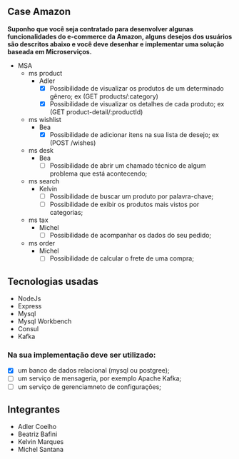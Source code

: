 Case Amazon
---
__Suponho que você seja contratado para desenvolver algunas funcionalidades do e-commerce da
Amazon, alguns desejos dos usuários são descritos abaixo e você deve desenhar e implementar uma
solução baseada em Microserviços.__
  
- MSA
  - ms product
    - Adler
        - [x] Possibilidade de visualizar os produtos de um determinado gênero; ex (GET products/:category)
        - [x] Possibilidade de visualizar os detalhes de cada produto; ex (GET product-detail/:productId)

  - ms wishlist 
    - Bea
        - [x] Possibilidade de adicionar itens na sua lista de desejo; ex (POST /wishes)
  - ms desk
    - Bea
        - [ ] Possibilidade de abrir um chamado técnico de algum problema que está acontecendo;

  - ms search
    - Kelvin
        - [ ] Possibilidade de buscar um produto por palavra-chave;
        - [ ] Possibilidade de exibir os produtos mais vistos por categorias;

  - ms tax
    - Michel
        - [ ] Possibilidade de acompanhar os dados do seu pedido;
  - ms order
    - Michel
        - [ ] Possibilidade de calcular o frete de uma compra;  

## Tecnologias usadas
- NodeJs
- Express
- Mysql
- Mysql Workbench
- Consul
- Kafka

### Na sua implementação deve ser utilizado: 
- [x] um banco de dados relacional (mysql ou postgree);
- [ ] um serviço de mensageria, por exemplo Apache Kafka;
- [ ] um serviço de gerenciamneto de configurações;

## Integrantes
- Adler Coelho
- Beatriz Bafini
- Kelvin Marques
- Michel Santana
